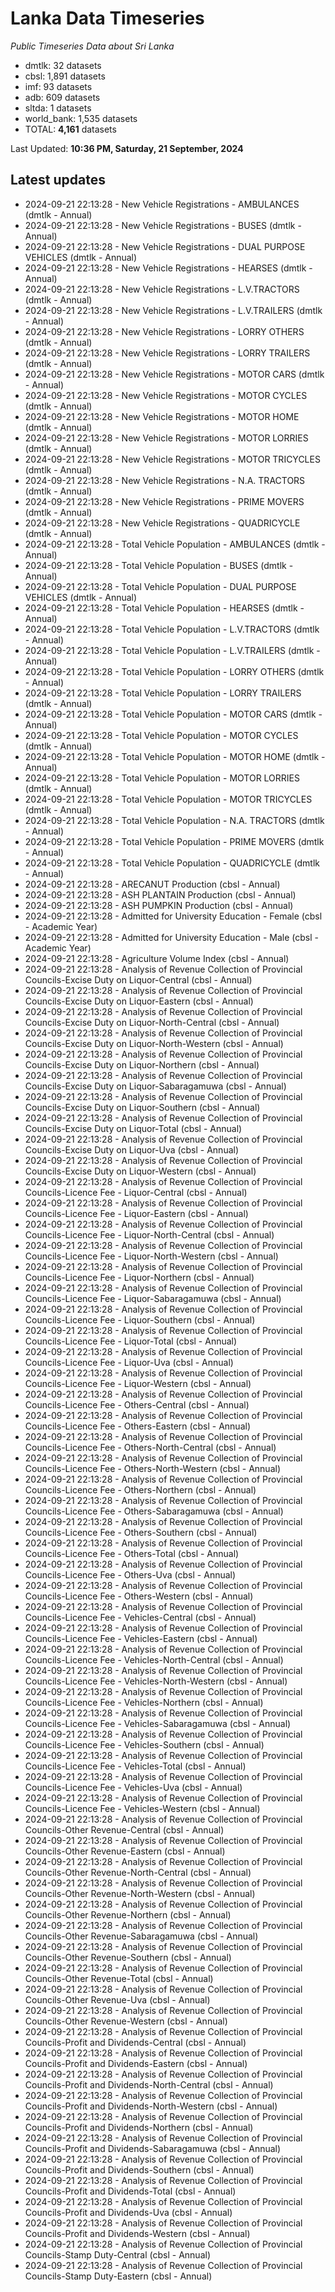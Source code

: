 # Lanka Data Timeseries
*Public Timeseries Data about Sri Lanka*

* dmtlk: 32 datasets
* cbsl: 1,891 datasets
* imf: 93 datasets
* adb: 609 datasets
* sltda: 1 datasets
* world_bank: 1,535 datasets
* TOTAL: **4,161** datasets

Last Updated: **10:36 PM, Saturday, 21 September, 2024**

## Latest updates

* 2024-09-21 22:13:28 - New Vehicle Registrations - AMBULANCES (dmtlk - Annual)
* 2024-09-21 22:13:28 - New Vehicle Registrations - BUSES (dmtlk - Annual)
* 2024-09-21 22:13:28 - New Vehicle Registrations - DUAL PURPOSE VEHICLES (dmtlk - Annual)
* 2024-09-21 22:13:28 - New Vehicle Registrations - HEARSES (dmtlk - Annual)
* 2024-09-21 22:13:28 - New Vehicle Registrations - L.V.TRACTORS (dmtlk - Annual)
* 2024-09-21 22:13:28 - New Vehicle Registrations - L.V.TRAILERS (dmtlk - Annual)
* 2024-09-21 22:13:28 - New Vehicle Registrations - LORRY OTHERS (dmtlk - Annual)
* 2024-09-21 22:13:28 - New Vehicle Registrations - LORRY TRAILERS (dmtlk - Annual)
* 2024-09-21 22:13:28 - New Vehicle Registrations - MOTOR CARS (dmtlk - Annual)
* 2024-09-21 22:13:28 - New Vehicle Registrations - MOTOR CYCLES (dmtlk - Annual)
* 2024-09-21 22:13:28 - New Vehicle Registrations - MOTOR HOME (dmtlk - Annual)
* 2024-09-21 22:13:28 - New Vehicle Registrations - MOTOR LORRIES (dmtlk - Annual)
* 2024-09-21 22:13:28 - New Vehicle Registrations - MOTOR TRICYCLES (dmtlk - Annual)
* 2024-09-21 22:13:28 - New Vehicle Registrations - N.A. TRACTORS (dmtlk - Annual)
* 2024-09-21 22:13:28 - New Vehicle Registrations - PRIME MOVERS (dmtlk - Annual)
* 2024-09-21 22:13:28 - New Vehicle Registrations - QUADRICYCLE (dmtlk - Annual)
* 2024-09-21 22:13:28 - Total Vehicle Population - AMBULANCES (dmtlk - Annual)
* 2024-09-21 22:13:28 - Total Vehicle Population - BUSES (dmtlk - Annual)
* 2024-09-21 22:13:28 - Total Vehicle Population - DUAL PURPOSE VEHICLES (dmtlk - Annual)
* 2024-09-21 22:13:28 - Total Vehicle Population - HEARSES (dmtlk - Annual)
* 2024-09-21 22:13:28 - Total Vehicle Population - L.V.TRACTORS (dmtlk - Annual)
* 2024-09-21 22:13:28 - Total Vehicle Population - L.V.TRAILERS (dmtlk - Annual)
* 2024-09-21 22:13:28 - Total Vehicle Population - LORRY OTHERS (dmtlk - Annual)
* 2024-09-21 22:13:28 - Total Vehicle Population - LORRY TRAILERS (dmtlk - Annual)
* 2024-09-21 22:13:28 - Total Vehicle Population - MOTOR CARS (dmtlk - Annual)
* 2024-09-21 22:13:28 - Total Vehicle Population - MOTOR CYCLES (dmtlk - Annual)
* 2024-09-21 22:13:28 - Total Vehicle Population - MOTOR HOME (dmtlk - Annual)
* 2024-09-21 22:13:28 - Total Vehicle Population - MOTOR LORRIES (dmtlk - Annual)
* 2024-09-21 22:13:28 - Total Vehicle Population - MOTOR TRICYCLES (dmtlk - Annual)
* 2024-09-21 22:13:28 - Total Vehicle Population - N.A. TRACTORS (dmtlk - Annual)
* 2024-09-21 22:13:28 - Total Vehicle Population - PRIME MOVERS (dmtlk - Annual)
* 2024-09-21 22:13:28 - Total Vehicle Population - QUADRICYCLE (dmtlk - Annual)
* 2024-09-21 22:13:28 - ARECANUT Production (cbsl - Annual)
* 2024-09-21 22:13:28 - ASH PLANTAIN Production (cbsl - Annual)
* 2024-09-21 22:13:28 - ASH PUMPKIN Production (cbsl - Annual)
* 2024-09-21 22:13:28 - Admitted for University Education - Female (cbsl - Academic Year)
* 2024-09-21 22:13:28 - Admitted for University Education - Male (cbsl - Academic Year)
* 2024-09-21 22:13:28 - Agriculture Volume Index (cbsl - Annual)
* 2024-09-21 22:13:28 - Analysis of Revenue Collection of Provincial Councils-Excise Duty on Liquor-Central (cbsl - Annual)
* 2024-09-21 22:13:28 - Analysis of Revenue Collection of Provincial Councils-Excise Duty on Liquor-Eastern (cbsl - Annual)
* 2024-09-21 22:13:28 - Analysis of Revenue Collection of Provincial Councils-Excise Duty on Liquor-North-Central (cbsl - Annual)
* 2024-09-21 22:13:28 - Analysis of Revenue Collection of Provincial Councils-Excise Duty on Liquor-North-Western (cbsl - Annual)
* 2024-09-21 22:13:28 - Analysis of Revenue Collection of Provincial Councils-Excise Duty on Liquor-Northern (cbsl - Annual)
* 2024-09-21 22:13:28 - Analysis of Revenue Collection of Provincial Councils-Excise Duty on Liquor-Sabaragamuwa (cbsl - Annual)
* 2024-09-21 22:13:28 - Analysis of Revenue Collection of Provincial Councils-Excise Duty on Liquor-Southern (cbsl - Annual)
* 2024-09-21 22:13:28 - Analysis of Revenue Collection of Provincial Councils-Excise Duty on Liquor-Total (cbsl - Annual)
* 2024-09-21 22:13:28 - Analysis of Revenue Collection of Provincial Councils-Excise Duty on Liquor-Uva (cbsl - Annual)
* 2024-09-21 22:13:28 - Analysis of Revenue Collection of Provincial Councils-Excise Duty on Liquor-Western (cbsl - Annual)
* 2024-09-21 22:13:28 - Analysis of Revenue Collection of Provincial Councils-Licence Fee - Liquor-Central (cbsl - Annual)
* 2024-09-21 22:13:28 - Analysis of Revenue Collection of Provincial Councils-Licence Fee - Liquor-Eastern (cbsl - Annual)
* 2024-09-21 22:13:28 - Analysis of Revenue Collection of Provincial Councils-Licence Fee - Liquor-North-Central (cbsl - Annual)
* 2024-09-21 22:13:28 - Analysis of Revenue Collection of Provincial Councils-Licence Fee - Liquor-North-Western (cbsl - Annual)
* 2024-09-21 22:13:28 - Analysis of Revenue Collection of Provincial Councils-Licence Fee - Liquor-Northern (cbsl - Annual)
* 2024-09-21 22:13:28 - Analysis of Revenue Collection of Provincial Councils-Licence Fee - Liquor-Sabaragamuwa (cbsl - Annual)
* 2024-09-21 22:13:28 - Analysis of Revenue Collection of Provincial Councils-Licence Fee - Liquor-Southern (cbsl - Annual)
* 2024-09-21 22:13:28 - Analysis of Revenue Collection of Provincial Councils-Licence Fee - Liquor-Total (cbsl - Annual)
* 2024-09-21 22:13:28 - Analysis of Revenue Collection of Provincial Councils-Licence Fee - Liquor-Uva (cbsl - Annual)
* 2024-09-21 22:13:28 - Analysis of Revenue Collection of Provincial Councils-Licence Fee - Liquor-Western (cbsl - Annual)
* 2024-09-21 22:13:28 - Analysis of Revenue Collection of Provincial Councils-Licence Fee - Others-Central (cbsl - Annual)
* 2024-09-21 22:13:28 - Analysis of Revenue Collection of Provincial Councils-Licence Fee - Others-Eastern (cbsl - Annual)
* 2024-09-21 22:13:28 - Analysis of Revenue Collection of Provincial Councils-Licence Fee - Others-North-Central (cbsl - Annual)
* 2024-09-21 22:13:28 - Analysis of Revenue Collection of Provincial Councils-Licence Fee - Others-North-Western (cbsl - Annual)
* 2024-09-21 22:13:28 - Analysis of Revenue Collection of Provincial Councils-Licence Fee - Others-Northern (cbsl - Annual)
* 2024-09-21 22:13:28 - Analysis of Revenue Collection of Provincial Councils-Licence Fee - Others-Sabaragamuwa (cbsl - Annual)
* 2024-09-21 22:13:28 - Analysis of Revenue Collection of Provincial Councils-Licence Fee - Others-Southern (cbsl - Annual)
* 2024-09-21 22:13:28 - Analysis of Revenue Collection of Provincial Councils-Licence Fee - Others-Total (cbsl - Annual)
* 2024-09-21 22:13:28 - Analysis of Revenue Collection of Provincial Councils-Licence Fee - Others-Uva (cbsl - Annual)
* 2024-09-21 22:13:28 - Analysis of Revenue Collection of Provincial Councils-Licence Fee - Others-Western (cbsl - Annual)
* 2024-09-21 22:13:28 - Analysis of Revenue Collection of Provincial Councils-Licence Fee - Vehicles-Central (cbsl - Annual)
* 2024-09-21 22:13:28 - Analysis of Revenue Collection of Provincial Councils-Licence Fee - Vehicles-Eastern (cbsl - Annual)
* 2024-09-21 22:13:28 - Analysis of Revenue Collection of Provincial Councils-Licence Fee - Vehicles-North-Central (cbsl - Annual)
* 2024-09-21 22:13:28 - Analysis of Revenue Collection of Provincial Councils-Licence Fee - Vehicles-North-Western (cbsl - Annual)
* 2024-09-21 22:13:28 - Analysis of Revenue Collection of Provincial Councils-Licence Fee - Vehicles-Northern (cbsl - Annual)
* 2024-09-21 22:13:28 - Analysis of Revenue Collection of Provincial Councils-Licence Fee - Vehicles-Sabaragamuwa (cbsl - Annual)
* 2024-09-21 22:13:28 - Analysis of Revenue Collection of Provincial Councils-Licence Fee - Vehicles-Southern (cbsl - Annual)
* 2024-09-21 22:13:28 - Analysis of Revenue Collection of Provincial Councils-Licence Fee - Vehicles-Total (cbsl - Annual)
* 2024-09-21 22:13:28 - Analysis of Revenue Collection of Provincial Councils-Licence Fee - Vehicles-Uva (cbsl - Annual)
* 2024-09-21 22:13:28 - Analysis of Revenue Collection of Provincial Councils-Licence Fee - Vehicles-Western (cbsl - Annual)
* 2024-09-21 22:13:28 - Analysis of Revenue Collection of Provincial Councils-Other Revenue-Central (cbsl - Annual)
* 2024-09-21 22:13:28 - Analysis of Revenue Collection of Provincial Councils-Other Revenue-Eastern (cbsl - Annual)
* 2024-09-21 22:13:28 - Analysis of Revenue Collection of Provincial Councils-Other Revenue-North-Central (cbsl - Annual)
* 2024-09-21 22:13:28 - Analysis of Revenue Collection of Provincial Councils-Other Revenue-North-Western (cbsl - Annual)
* 2024-09-21 22:13:28 - Analysis of Revenue Collection of Provincial Councils-Other Revenue-Northern (cbsl - Annual)
* 2024-09-21 22:13:28 - Analysis of Revenue Collection of Provincial Councils-Other Revenue-Sabaragamuwa (cbsl - Annual)
* 2024-09-21 22:13:28 - Analysis of Revenue Collection of Provincial Councils-Other Revenue-Southern (cbsl - Annual)
* 2024-09-21 22:13:28 - Analysis of Revenue Collection of Provincial Councils-Other Revenue-Total (cbsl - Annual)
* 2024-09-21 22:13:28 - Analysis of Revenue Collection of Provincial Councils-Other Revenue-Uva (cbsl - Annual)
* 2024-09-21 22:13:28 - Analysis of Revenue Collection of Provincial Councils-Other Revenue-Western (cbsl - Annual)
* 2024-09-21 22:13:28 - Analysis of Revenue Collection of Provincial Councils-Profit and Dividends-Central (cbsl - Annual)
* 2024-09-21 22:13:28 - Analysis of Revenue Collection of Provincial Councils-Profit and Dividends-Eastern (cbsl - Annual)
* 2024-09-21 22:13:28 - Analysis of Revenue Collection of Provincial Councils-Profit and Dividends-North-Central (cbsl - Annual)
* 2024-09-21 22:13:28 - Analysis of Revenue Collection of Provincial Councils-Profit and Dividends-North-Western (cbsl - Annual)
* 2024-09-21 22:13:28 - Analysis of Revenue Collection of Provincial Councils-Profit and Dividends-Northern (cbsl - Annual)
* 2024-09-21 22:13:28 - Analysis of Revenue Collection of Provincial Councils-Profit and Dividends-Sabaragamuwa (cbsl - Annual)
* 2024-09-21 22:13:28 - Analysis of Revenue Collection of Provincial Councils-Profit and Dividends-Southern (cbsl - Annual)
* 2024-09-21 22:13:28 - Analysis of Revenue Collection of Provincial Councils-Profit and Dividends-Total (cbsl - Annual)
* 2024-09-21 22:13:28 - Analysis of Revenue Collection of Provincial Councils-Profit and Dividends-Uva (cbsl - Annual)
* 2024-09-21 22:13:28 - Analysis of Revenue Collection of Provincial Councils-Profit and Dividends-Western (cbsl - Annual)
* 2024-09-21 22:13:28 - Analysis of Revenue Collection of Provincial Councils-Stamp Duty-Central (cbsl - Annual)
* 2024-09-21 22:13:28 - Analysis of Revenue Collection of Provincial Councils-Stamp Duty-Eastern (cbsl - Annual)